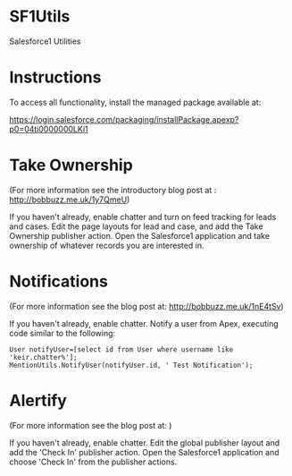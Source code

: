 SF1Utils
========

Salesforce1 Utilities

Instructions
============

To access all functionality, install the managed package available at:

https://login.salesforce.com/packaging/installPackage.apexp?p0=04ti0000000LKi1

Take Ownership
==============

(For more information see the introductory blog post at : http://bobbuzz.me.uk/1y7QmeU)

If you haven't already, enable chatter and turn on feed tracking for leads and cases.
Edit the page layouts for lead and case, and add the Take Ownership publisher action.
Open the Salesforce1 application and take ownership of whatever records you are interested in.

Notifications
=============

(For more information see the blog post at: http://bobbuzz.me.uk/1nE4tSv)

If you haven't already, enable chatter.
Notify a user from Apex, executing code similar to the following:
```
User notifyUser=[select id from User where username like 'keir.chatter%'];
MentionUtils.NotifyUser(notifyUser.id, ' Test Notification');
```
Alertify
========

(For more information see the blog post at: )

If you haven't already, enable chatter.
Edit the global publisher layout and add the 'Check In' publisher action.
Open the Salesforce1 application and choose 'Check In' from the publisher actions.
